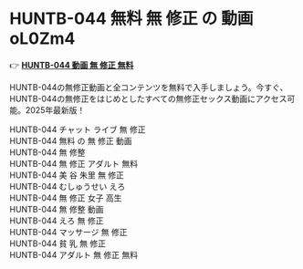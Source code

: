 # HUNTB-044 無料 無 修正 の 動画 oL0Zm4

👉 [**HUNTB-044 動画 無 修正 無料**](https://javleaks.cc?utm_medium=jp)

HUNTB-044の無修正動画と全コンテンツを無料で入手しましょう。今すぐ、HUNTB-044の無修正をはじめとしたすべての無修正セックス動画にアクセス可能。2025年最新版！

HUNTB-044 チャット ライブ 無 修正<br>
HUNTB-044 無料 の 無 修正 動画<br>
HUNTB-044 無 修整<br>
HUNTB-044 無 修正 アダルト 無料<br>
HUNTB-044 美 谷 朱里 無 修正<br>
HUNTB-044 むしゅうせい えろ<br>
HUNTB-044 無 修正 女子 高生<br>
HUNTB-044 無 修整 動画<br>
HUNTB-044 えろ 無 修正<br>
HUNTB-044 マッサージ 無 修正<br>
HUNTB-044 貧 乳 無 修正<br>
HUNTB-044 アダルト 無 修正 無料<br>

